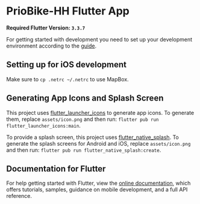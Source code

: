 # PrioBike-HH Flutter App

**Required Flutter Version: `3.3.7`**

For getting started with development you need to set up your development environment according to the [guide](https://docs.flutter.dev/get-started/install).

## Setting up for iOS development

Make sure to `cp .netrc ~/.netrc` to use MapBox.

## Generating App Icons and Splash Screen

This project uses [flutter_launcher_icons](https://pub.dev/packages/flutter_launcher_icons) to generate app icons. To generate them, replace `assets/icon.png` and then run: `flutter pub run flutter_launcher_icons:main`.

To provide a splash screen, this project uses [flutter_native_splash](https://pub.dev/packages/flutter_native_splash). To generate the splash screens for Android and iOS, replace `assets/icon.png` and then run: `flutter pub run flutter_native_splash:create`.

## Documentation for Flutter

For help getting started with Flutter, view the
[online documentation](https://flutter.dev/docs), which offers tutorials,
samples, guidance on mobile development, and a full API reference.

